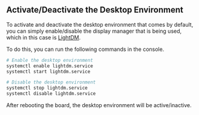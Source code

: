 

## Activate/Deactivate the Desktop Environment

To activate and deactivate the desktop environment that comes by default,
you can simply enable/disable the display manager that is being used,
which in this case is [LightDM](https://wiki.archlinux.org/index.php/LightDM).

To do this, you can run the following commands in the console.

```bash
# Enable the desktop environment
systemctl enable lightdm.service
systemctl start lightdm.service
```
```bash
# Disable the desktop environment
systemctl stop lightdm.service
systemctl disable lightdm.service
```

After rebooting the board, the desktop environment will be active/inactive.
